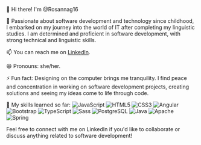 👋 Hi there! I'm @Rosannag16

🚀 Passionate about software development and technology since childhood, I embarked on my journey into the world of IT after completing my linguistic studies. I am determined and proficient in software development, with strong technical and linguistic skills. 

📫 You can reach me on [LinkedIn](https://www.linkedin.com/in/rosa-giordano-9a12a32b0?lipi=urn%3Ali%3Apage%3Ad_flagship3_profile_view_base_contact_details%3BhN7WOMqDQEOgoEud5kEzkg%3D%3D).

😄 Pronouns: she/her.

⚡ Fun fact: Designing on the computer brings me tranquility. I find peace and concentration in working on software development projects, creating solutions and seeing my ideas come to life through code.

📝 My skills learned so far:
![JavaScript](https://img.shields.io/badge/-JavaScript-black?logo=javascript&style=social)
![HTML5](https://img.shields.io/badge/-HTML5-black?logo=html5&style=social)
![CSS3](https://img.shields.io/badge/-CSS3-black?logo=css3&style=social)
![Angular](https://img.shields.io/badge/-Angular-black?logo=angular&style=social)
![Bootstrap](https://img.shields.io/badge/-Bootstrap-black?logo=bootstrap&style=social)
![TypeScript](https://img.shields.io/badge/-TypeScript-black?logo=typescript&style=social)
![Sass](https://img.shields.io/badge/-Sass-black?logo=sass&style=social)
![PostgreSQL](https://img.shields.io/badge/-PostgreSQL-black?logo=postgresql&style=social)
![Java](https://img.shields.io/badge/-Java-black?logo=java&logoColor=white&style=social)
![Apache](https://img.shields.io/badge/-Apache-black?logo=apache&style=social)
![Spring](https://img.shields.io/badge/-Spring-black?logo=spring&style=social)

Feel free to connect with me on LinkedIn if you'd like to collaborate or discuss anything related to software development!
